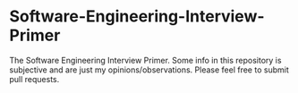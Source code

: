 # Software-Engineering-Interview-Primer
The Software Engineering Interview Primer. Some info in this repository is subjective and are just my opinions/observations. Please feel free to submit pull requests.
